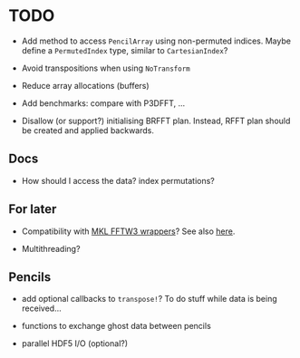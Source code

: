 # TODO

- Add method to access `PencilArray` using non-permuted indices.
  Maybe define a `PermutedIndex` type, similar to `CartesianIndex`?

- Avoid transpositions when using `NoTransform`

- Reduce array allocations (buffers)

- Add benchmarks: compare with P3DFFT, ...

- Disallow (or support?) initialising BRFFT plan. Instead, RFFT plan should be
  created and applied backwards.

## Docs

- How should I access the data? index permutations?

## For later

- Compatibility with [MKL FFTW3 wrappers](https://software.intel.com/en-us/mkl-developer-reference-c-using-fftw3-wrappers)?
  See also [here](https://github.com/JuliaMath/FFTW.jl#mkl).

- Multithreading?

## Pencils

- add optional callbacks to `transpose!`? To do stuff while data is being received...

- functions to exchange ghost data between pencils

- parallel HDF5 I/O (optional?)
